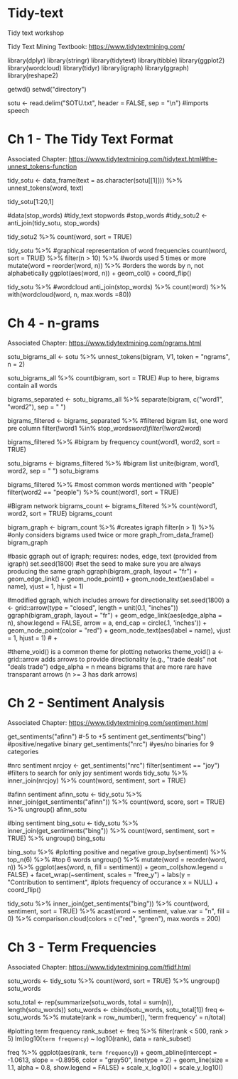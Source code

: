 # Tidy-text
Tidy text workshop

Tidy Text Mining Textbook: https://www.tidytextmining.com/

library(dplyr)
library(stringr)
library(tidytext)
library(tibble)
library(ggplot2)
library(wordcloud)
library(tidyr)
library(igraph)
library(ggraph)
library(reshape2)

getwd()
setwd("directory")

sotu <- read.delim("SOTU.txt", header = FALSE, sep = "\n") #imports speech

# Ch 1 - The Tidy Text Format 
Associated Chapter: https://www.tidytextmining.com/tidytext.html#the-unnest_tokens-function

tidy_sotu <- data_frame(text = as.character(sotu[[1]])) %>%
  unnest_tokens(word, text)

tidy_sotu[1:20,1]

#data(stop_words) #tidy_text stopwords
#stop_words
#tidy_sotu2 <- anti_join(tidy_sotu, stop_words)

tidy_sotu2 %>%
  count(word, sort = TRUE)

tidy_sotu %>% #graphical representation of word frequencies
  count(word, sort = TRUE) %>%
  filter(n > 10) %>%    #words used 5 times or more
  mutate(word = reorder(word, n)) %>% #orders the words by n, not alphabetically
  ggplot(aes(word, n)) +
  geom_col() + 
  coord_flip()

tidy_sotu %>% #wordcloud
  anti_join(stop_words) %>%
  count(word) %>%
  with(wordcloud(word, n, max.words =80))

# Ch 4 - n-grams 
Associated Chapter: https://www.tidytextmining.com/ngrams.html

sotu_bigrams_all <- sotu %>%
  unnest_tokens(bigram, V1, token = "ngrams", n = 2)

sotu_bigrams_all %>%
  count(bigram, sort = TRUE) #up to here, bigrams contain all words

bigrams_separated <- sotu_bigrams_all %>%
  separate(bigram, c("word1", "word2"), sep = " ")

bigrams_filtered <- bigrams_separated %>% #filtered bigram list, one word pre column
  filter(!word1 %in% stop_words$word) %>%
  filter(!word2 %in% stop_words$word)

bigrams_filtered %>% #bigram by frequency
  count(word1, word2, sort = TRUE)

sotu_bigrams <- bigrams_filtered %>% #bigram list
  unite(bigram, word1, word2, sep = " ")
sotu_bigrams

bigrams_filtered %>% #most common words mentioned with "people"
  filter(word2 == "people") %>%
  count(word1, sort = TRUE)

#Bigram network
bigrams_count <- bigrams_filtered %>%
  count(word1, word2, sort = TRUE)
bigrams_count

bigram_graph <- bigram_count %>% #creates igraph
  filter(n > 1) %>% #only considers bigrams used twice or more
  graph_from_data_frame()
bigram_graph

#basic ggraph out of igraph; requires: nodes, edge, text (provided from igraph)
set.seed(1800) #set the seed to make sure you are always producing the same graph
ggraph(bigram_graph, layout = "fr") +
  geom_edge_link() +
  geom_node_point() +
  geom_node_text(aes(label = name), vjust = 1, hjust = 1)

#modified ggraph, which includes arrows for directionality
set.seed(1800)
a <- grid::arrow(type = "closed", length = unit(0.1, "inches"))
ggraph(bigram_graph, layout = "fr") +
  geom_edge_link(aes(edge_alpha = n), show.legend = FALSE,
                 arrow = a, end_cap = circle(.1, 'inches')) +
  geom_node_point(color = "red") +
  geom_node_text(aes(label = name), vjust = 1, hjust = 1) # +

#theme_void() is a common theme for plotting networks
theme_void()
a <- grid::arrow adds arrows to provide directionality (e.g., "trade deals" not "deals trade")
edge_alpha = n means bigrams that are more rare have transparant arrows (n >= 3 has dark arrows)

# Ch 2 - Sentiment Analysis
Associated Chapter: https://www.tidytextmining.com/sentiment.html

get_sentiments("afinn") #-5 to +5 sentiment
get_sentiments("bing") #positive/negative binary
get_sentiments("nrc") #yes/no binaries for 9 categories

#nrc sentiment
nrcjoy <- get_sentiments("nrc")
filter(sentiment == "joy") #filters to search for only joy sentiment words
tidy_sotu %>%
  inner_join(nrcjoy) %>%
  count(word, sentiment, sort = TRUE)

#afinn sentiment
afinn_sotu <- tidy_sotu %>%
  inner_join(get_sentiments("afinn")) %>%
  count(word, score, sort = TRUE) %>%
  ungroup()
afinn_sotu

#bing sentiment
bing_sotu <- tidy_sotu %>%
  inner_join(get_sentiments("bing")) %>%
  count(word, sentiment, sort = TRUE) %>%
  ungroup()
bing_sotu

bing_sotu %>% #plotting positive and negative
  group_by(sentiment) %>%
  top_n(6) %>% #top 6 words
  ungroup() %>%
  mutate(word = reorder(word, n)) %>%
  ggplot(aes(word, n, fill = sentiment)) +
  geom_col(show.legend = FALSE) +
  facet_wrap(~sentiment, scales = "free_y") +
  labs(y = "Contribution to sentiment", #plots frequency of occurance
       x = NULL) +
  coord_flip()

tidy_sotu %>%
  inner_join(get_sentiments("bing")) %>%
  count(word, sentiment, sort = TRUE) %>%
  acast(word ~ sentiment, value.var = "n", fill = 0) %>%
  comparison.cloud(colors = c("red", "green"),
                   max.words = 200)

# Ch 3 - Term Frequencies
Associated Chapter: https://www.tidytextmining.com/tfidf.html

sotu_words <- tidy_sotu %>%
  count(word, sort = TRUE) %>%
  ungroup()
sotu_words

sotu_total <- rep(summarize(sotu_words, total = sum(n)), length(sotu_words))
sotu_words <- cbind(sotu_words, sotu_total[1])
freq <- sotu_words %>%
  mutate(rank = row_number(),
         'term frequency' = n/total)

#plotting term frequency
rank_subset <- freq %>% 
  filter(rank < 500,
         rank > 5)
lm(log10(`term frequency`) ~ log10(rank), data = rank_subset)

freq %>% 
  ggplot(aes(rank, `term frequency`)) + 
  geom_abline(intercept = -1.0613, slope = -0.8956, color = "gray50", linetype = 2) +
  geom_line(size = 1.1, alpha = 0.8, show.legend = FALSE) + 
  scale_x_log10() +
  scale_y_log10()
